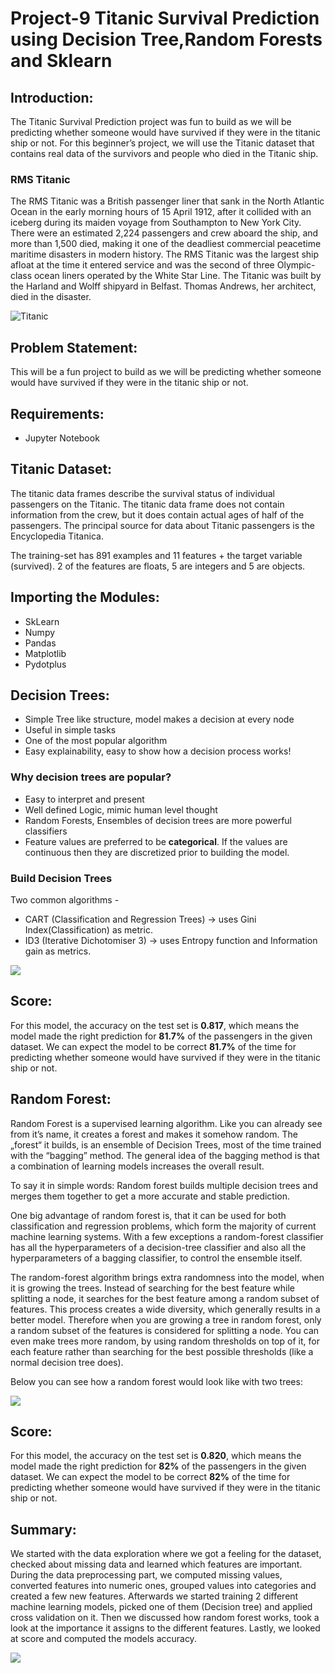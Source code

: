 # Project-9 Titanic Survival Prediction using Decision Tree,Random Forests and Sklearn
## Introduction:
The Titanic Survival Prediction project was fun to build as we will be predicting whether someone would have survived if they were in the titanic ship or not. For this beginner’s project, we will use the Titanic dataset that contains real data of the survivors and people who died in the Titanic ship.

### RMS Titanic
The RMS Titanic was a British passenger liner that sank in the North Atlantic Ocean in the early morning hours of 15 April 1912, after it collided with an iceberg during its maiden voyage from Southampton to New York City. There were an estimated 2,224 passengers and crew aboard the ship, and more than 1,500 died, making it one of the deadliest commercial peacetime maritime disasters in modern history. The RMS Titanic was the largest ship afloat at the time it entered service and was the second of three Olympic-class ocean liners operated by the White Star Line. The Titanic was built by the Harland and Wolff shipyard in Belfast. Thomas Andrews, her architect, died in the disaster.

![Titanic](https://miro.medium.com/max/1024/0*KfHijq1bO1nDV5Dl.jpg)
 
 ## Problem Statement:
This will be a fun project to build as we will be predicting whether someone would have survived if they were in the titanic ship or not.

## Requirements:
- Jupyter Notebook

## Titanic Dataset:
The titanic data frames describe the survival status of individual passengers on the Titanic. The titanic data frame does not contain information from the crew, but it does contain actual ages of half of the passengers. The principal source for data about Titanic passengers is the Encyclopedia Titanica.

The training-set has 891 examples and 11 features + the target variable (survived). 2 of the features are floats, 5 are integers and 5 are objects.

## Importing the Modules:
- SkLearn
- Numpy
- Pandas
- Matplotlib
- Pydotplus

## Decision Trees:
- Simple Tree like structure, model makes a decision at every node
- Useful in simple tasks
- One of the most popular algorithm
- Easy explainability, easy to show how a decision process works!

### Why decision trees are popular?
   - Easy to interpret and present
   - Well defined Logic, mimic human level thought
   - Random Forests, Ensembles of decision trees are more powerful classifiers
   - Feature values are preferred to be **categorical**. If the values are continuous then they are discretized prior to building the model.

### Build Decision Trees
Two common algorithms - 
- CART (Classification and Regression Trees) → uses Gini Index(Classification) as metric.
- ID3 (Iterative Dichotomiser 3) → uses Entropy function and Information gain as metrics.

![](https://www.researchgate.net/profile/Joop_Hox/publication/317307818/figure/fig2/AS:633029202571264@1527937331016/Decision-tree-on-Titanic-survival-data-Source-https-en.png)

## Score:
For this model, the accuracy on the test set is **0.817**, which means the model made the right prediction for **81.7%** of the passengers in the given dataset. We can expect the model to be correct **81.7%** of the time for predicting whether someone would have survived if they were in the titanic ship or not.

## Random Forest:
Random Forest is a supervised learning algorithm. Like you can already see from it’s name, it creates a forest and makes it somehow random. The „forest“ it builds, is an ensemble of Decision Trees, most of the time trained with the “bagging” method. The general idea of the bagging method is that a combination of learning models increases the overall result.

To say it in simple words: Random forest builds multiple decision trees and merges them together to get a more accurate and stable prediction.

One big advantage of random forest is, that it can be used for both classification and regression problems, which form the majority of current machine learning systems. With a few exceptions a random-forest classifier has all the hyperparameters of a decision-tree classifier and also all the hyperparameters of a bagging classifier, to control the ensemble itself.

The random-forest algorithm brings extra randomness into the model, when it is growing the trees. Instead of searching for the best feature while splitting a node, it searches for the best feature among a random subset of features. This process creates a wide diversity, which generally results in a better model. Therefore when you are growing a tree in random forest, only a random subset of the features is considered for splitting a node. You can even make trees more random, by using random thresholds on top of it, for each feature rather than searching for the best possible thresholds (like a normal decision tree does).

Below you can see how a random forest would look like with two trees:

![](https://miro.medium.com/max/1400/1*GiCvHwZ03tObjkD-6mSqag.png)

## Score:
For this model, the accuracy on the test set is **0.820**, which means the model made the right prediction for **82%** of the passengers in the given dataset. We can expect the model to be correct **82%** of the time for predicting whether someone would have survived if they were in the titanic ship or not.

## Summary:
We started with the data exploration where we got a feeling for the dataset, checked about missing data and learned which features are important. During the data preprocessing part, we computed missing values, converted features into numeric ones, grouped values into categories and created a few new features. Afterwards we started training 2 different machine learning models, picked one of them (Decision tree) and applied cross validation on it. Then we discussed how random forest works, took a look at the importance it assigns to the different features. Lastly, we looked at score and computed the models accuracy.

![](https://www.kdnuggets.com/wp-content/uploads/socialcops-tree.jpg)
